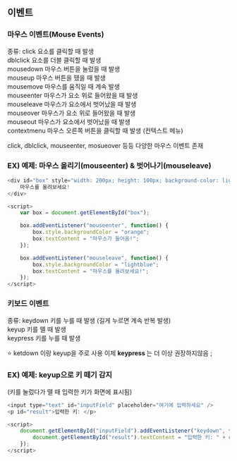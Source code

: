 ## 이벤트

### 마우스 이벤트(Mouse Events)
종류: 
click	요소를 클릭할 때 발생<br>
dblclick	요소를 더블 클릭할 때 발생<br>
mousedown	마우스 버튼을 눌렀을 때 발생<br>
mouseup	마우스 버튼을 뗐을 때 발생<br>
mousemove	마우스를 움직일 때 계속 발생<br>
mouseenter	마우스가 요소 위로 들어왔을 때 발생 <br>
mouseleave	마우스가 요소에서 벗어났을 때 발생 <br>
mouseover	마우스가 요소 위로 들어왔을 때 발생 <br>
mouseout	마우스가 요소에서 벗어났을 때 발생<br>
contextmenu	마우스 오른쪽 버튼을 클릭할 때 발생 (컨텍스트 메뉴)<br> 

click, dblclick, mouseenter, mosueover 등등 다양한 마우스 이벤트 존재

### EX)  예제: 마우스 올리기(mouseenter) & 벗어나기(mouseleave)
```javascript
<div id="box" style="width: 200px; height: 100px; background-color: lightblue; text-align: center; line-height: 100px;">
    마우스를 올려보세요!
</div>

<script>
    var box = document.getElementById("box");

    box.addEventListener("mouseenter", function() {
        box.style.backgroundColor = "orange";
        box.textContent = "마우스가 들어옴!";
    });

    box.addEventListener("mouseleave", function() {
        box.style.backgroundColor = "lightblue";
        box.textContent = "마우스를 올려보세요!";
    });
</script>

```
### 키보드 이벤트
종류:
keydown	키를 누를 때 발생 (길게 누르면 계속 반복 발생) <br>
keyup	키를 뗄 때 발생 <br>
keypress	키를 누를 때 발생 <br>

⭐ ketdown 이랑 keyup을 주로 사용 이제 <b> keypress </b> 는 더 이상 권장하지않음 ;

### EX) 예제: keyup으로 키 떼기 감지
(키를 눌렀다가 뗄 때 입력한 키가 화면에 표시됨)

```javascript
<input type="text" id="inputField" placeholder="여기에 입력하세요" />
<p id="result">입력한 키: </p>

<script>
    document.getElementById("inputField").addEventListener("keydown", function(event) {
        document.getElementById("result").textContent = "입력한 키: " + event.key;
    });
</script>

```
